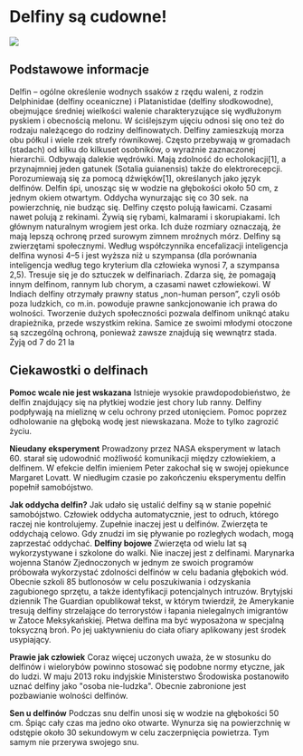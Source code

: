 <!DOCTYPE html>
<html>
<head>
        <meta charset="utf-8">
  
       
   </head>
   <body>

   <h1>Delfiny są cudowne!</h1>
    
   <img src="https://upload.wikimedia.org/wikipedia/commons/thumb/d/da/NMMP_dolphin_with_locator.jpeg/220px-NMMP_dolphin_with_locator.jpeg"> 
    
   <h2>
 Podstawowe informacje</h2>
    
   <p> 
Delfin – ogólne określenie wodnych ssaków z rzędu waleni, z rodzin Delphinidae (delfiny oceaniczne) i Platanistidae (delfiny słodkowodne), obejmujące średniej wielkości walenie charakteryzujące się wydłużonym pyskiem i obecnością melonu. W ściślejszym ujęciu odnosi się ono też do rodzaju należącego do rodziny delfinowatych. Delfiny zamieszkują morza obu półkul i wiele rzek strefy równikowej. Często przebywają w gromadach (stadach) od kilku do kilkuset osobników, o wyraźnie zaznaczonej hierarchii. Odbywają dalekie wędrówki. Mają zdolność do echolokacji[1], a przynajmniej jeden gatunek (Sotalia guianensis) także do elektrorecepcji. Porozumiewają się za pomocą dźwięków[1], określanych jako język delfinów. Delfin śpi, unosząc się w wodzie na głębokości około 50 cm, z jednym okiem otwartym. Oddycha wynurzając się co 30 sek. na powierzchnię, nie budząc się. Delfiny często polują ławicami. Czasami nawet polują z rekinami. Żywią się rybami, kalmarami i skorupiakami. Ich głównym naturalnym wrogiem jest orka. Ich duże rozmiary oznaczają, że mają lepszą ochronę przed surowym zimnem mroźnych mórz. Delfiny są zwierzętami społecznymi. Według współczynnika encefalizacji inteligencja delfina wynosi 4–5 i jest wyższa niż u szympansa (dla porównania inteligencja według tego kryterium dla człowieka wynosi 7, a szympansa 2,5). Tresuje się je do sztuczek w delfinariach. Zdarza się, że pomagają innym delfinom, rannym lub chorym, a czasami nawet człowiekowi. W Indiach delfiny otrzymały prawny status „non-human person”, czyli osób poza ludzkich, co m.in. powoduje prawne sankcjonowanie ich prawa do wolności. Tworzenie dużych społeczności pozwala delfinom uniknąć ataku drapieżnika, przede wszystkim rekina. Samice ze swoimi młodymi otoczone są szczególną ochroną, ponieważ zawsze znajdują się wewnątrz stada. Żyją od 7 do 21 la</p>
    
  <h2>Ciekawostki o delfinach</h2>
    
  <p> <strong>Pomoc wcale nie jest wskazana</strong>
Istnieje wysokie prawdopodobieństwo, że delfin znajdujący się na płytkiej wodzie jest chory lub ranny. Delfiny podpływają na mieliznę w celu ochrony przed utonięciem. Pomoc poprzez odholowanie na głęboką wodę jest niewskazana. Może to tylko zagrozić życiu.

<strong>Nieudany eksperyment</strong>
Prowadzony przez NASA eksperyment w latach 60. starał się udowodnić możliwość komunikacji między człowiekiem, a delfinem. W efekcie delfin imieniem Peter zakochał się w swojej opiekunce Margaret Lovatt. W niedługim czasie po zakończeniu eksperymentu delfin popełnił samobójstwo.

<strong>Jak oddycha delfin?</strong>
Jak udało się ustalić delfiny są w stanie popełnić samobójstwo. Człowiek oddycha automatycznie, jest to odruch, którego raczej nie kontrolujemy. Zupełnie inaczej jest u delfinów. Zwierzęta te oddychają celowo. Gdy znudzi im się pływanie po rozległych wodach, mogą zaprzestać oddychać.
<strong>Delfiny bojowe</strong>
Zwierzęta od wielu lat są wykorzystywane i szkolone do walki. Nie inaczej jest z delfinami. Marynarka wojenna Stanów Zjednoczonych w jednym ze swoich programów próbowała wykorzystać zdolności delfinów w celu badania głębokich wód. Obecnie szkoli 85 butlonosów w celu poszukiwania i odzyskania zagubionego sprzętu, a także identyfikacji potencjalnych intruzów. Brytyjski dziennik The Guardian opublikował tekst, w którym twierdził, że Amerykanie tresują delfiny strzelające do terrorystów i łapania nielegalnych imigrantów w Zatoce Meksykańskiej. Płetwa delfina ma być wyposażona w specjalną toksyczną broń. Po jej uaktywnieniu do ciała ofiary aplikowany jest środek usypiający.

<strong>Prawie jak człowiek</strong>
Coraz więcej uczonych uważa, że w stosunku do delfinów i wielorybów powinno stosować się podobne normy etyczne, jak do ludzi. W maju 2013 roku indyjskie Ministerstwo Środowiska postanowiło uznać delfiny jako "osoba nie-ludzka". Obecnie zabronione jest pozbawianie wolności delfinów.

<strong>Sen u delfinów</strong>
Podczas snu delfin unosi się w wodzie na głębokości 50 cm. Śpiąc cały czas ma jedno oko otwarte. Wynurza się na powierzchnię w odstępie około 30 sekundowym w celu zaczerpnięcia powietrza. Tym samym nie przerywa swojego snu.
</p>


    
    
   </body>
</html>
